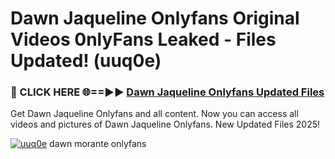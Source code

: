 # Dawn Jaqueline Onlyfans Original Videos 0nlyFans Leaked - Files Updated! (uuq0e)

<h3>🔴 CLICK HERE 🌐==►► <a href="https://tinyurl.com/brd5kh86" rel="nofollow">Dawn Jaqueline Onlyfans Updated Files</a></h3>

Get Dawn Jaqueline Onlyfans and all content. Now you can access all videos and pictures of Dawn Jaqueline Onlyfans. New Updated Files 2025!

[![uuq0e](https://i.imgur.com/K7sEzmb.gif)](https://tinyurl.com/brd5kh86)
dawn morante onlyfans